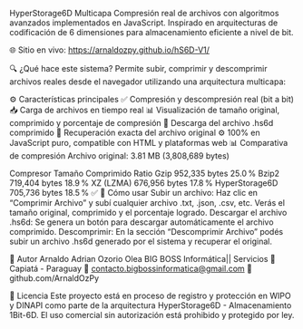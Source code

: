 HyperStorage6D Multicapa
Compresión real de archivos con algoritmos avanzados implementados en JavaScript. Inspirado en arquitecturas de codificación de 6 dimensiones para almacenamiento eficiente a nivel de bit.

🌐 Sitio en vivo: https://arnaldozpy.github.io/hS6D-V1/

🔍 ¿Qué hace este sistema?
Permite subir, comprimir y descomprimir archivos reales desde el navegador utilizando una arquitectura multicapa:

⚙️ Características principales
✅ Compresión y descompresión real (bit a bit)
📥 Carga de archivos en tiempo real
📊 Visualización de tamaño original, comprimido y porcentaje de compresión
📂 Descarga del archivo .hs6d comprimido
🔁 Recuperación exacta del archivo original
⚙️ 100% en JavaScript puro, compatible con HTML y plataformas web
📊 Comparativa de compresión
Archivo original: 3.81 MB (3,808,689 bytes)

Compresor	Tamaño Comprimido	Ratio
Gzip	952,335 bytes	25.0 %
Bzip2	719,404 bytes	18.9 %
XZ (LZMA)	676,956 bytes	17.8 %
HyperStorage6D	705,736 bytes	18.5 % ✅
🧪 Cómo usar
Subir un archivo:
Haz clic en “Comprimir Archivo” y subí cualquier archivo .txt, .json, .csv, etc.
Verás el tamaño original, comprimido y el porcentaje logrado.
Descargar el archivo .hs6d:
Se genera un botón para descargar automáticamente el archivo comprimido.
Descomprimir:
En la sección “Descomprimir Archivo” podés subir un archivo .hs6d generado por el sistema y recuperar el original.

 
👤 Autor
Arnaldo Adrian Ozorio Olea
BIG BOSS Informática|| Servicios
📍 Capiatá - Paraguay
📧 contacto.bigbossinformatica@gmail.com
🔗 github.com/ArnaldOzPy

📄 Licencia
Este proyecto está en proceso de registro y protección en WIPO y DINAPI como parte de la arquitectura HyperStorage6D - Almacenamiento 1Bit-6D.
El uso comercial sin autorización está prohibido y protegido por ley.
